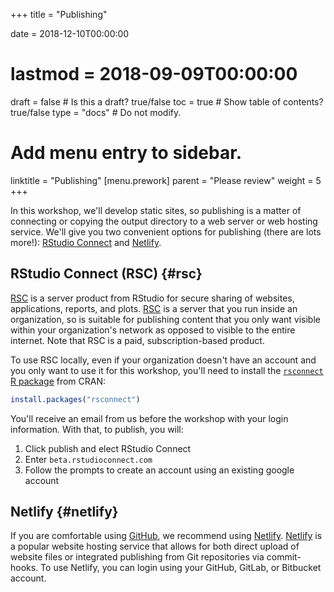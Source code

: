 +++
title = "Publishing"

date = 2018-12-10T00:00:00
# lastmod = 2018-09-09T00:00:00

draft = false  # Is this a draft? true/false
toc = true  # Show table of contents? true/false
type = "docs"  # Do not modify.

# Add menu entry to sidebar.
linktitle = "Publishing"
[menu.prework]
  parent = "Please review"
  weight = 5
+++

In this workshop, we'll develop static sites, so publishing is a matter of connecting or copying the output directory to a web server or web hosting service. We'll give you two convenient options for publishing (there are lots more!): [RStudio Connect](#rsc) and [Netlify](#netlify).

## RStudio Connect (RSC) {#rsc}

[RSC](https://www.rstudio.com/products/connect/) is a server product from RStudio for secure sharing of websites, applications, reports, and plots. [RSC](https://www.rstudio.com/products/connect/) is a server that you run inside an organization, so is suitable for publishing content that you only want visible within your organization's network as opposed to visible to the entire internet. Note that RSC is a paid, subscription-based product. 

To use RSC locally, even if your organization doesn't have an account and you only want to use it for this workshop, you'll need to install the [`rsconnect` R package](https://github.com/rstudio/rsconnect) from CRAN:


```r
install.packages("rsconnect")
```

You'll receive an email from us before the workshop with your login information. With that, to publish, you will:

1. Click publish and elect RStudio Connect
1. Enter `beta.rstudioconnect.com`
1. Follow the prompts to create an account using an existing google account


## Netlify {#netlify}

If you are comfortable using [GitHub](../github), we recommend using [Netlify](https://bookdown.org/yihui/rmarkdown/blogdown-deploy.html). [Netlify](https://www.netlify.com/) is a popular website hosting service that allows for both direct upload of website files or integrated publishing from Git repositories via commit-hooks. To use Netlify, you can login using your GitHub, GitLab, or Bitbucket account.
